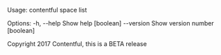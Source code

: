 Usage: contentful space list

Options:
  -h, --help  Show help                                                [boolean]
  --version   Show version number                                      [boolean]

Copyright 2017 Contentful, this is a BETA release
